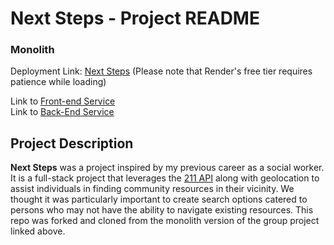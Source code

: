 # Next Steps - Project README
### Monolith

Deployment Link: [Next Steps](https://next-steps-xu92.onrender.com/)
(Please note that Render's free tier requires patience while loading)

Link to [Front-end Service](https://github.com/westonio/next-steps-front-end)<br/>
Link to [Back-End Service](https://github.com/westonio/next-steps-back-end)


## Project Description

**Next Steps** was a project inspired by my previous career as a social worker. It is a full-stack project that leverages the [211 API](https://apiportal.211.org) along with geolocation to assist individuals in finding community resources in their vicinity.  We thought it was particularly important to create search options catered to persons who may not have the ability to navigate existing resources.  This repo was forked and cloned from the monolith version of the group project linked above.

